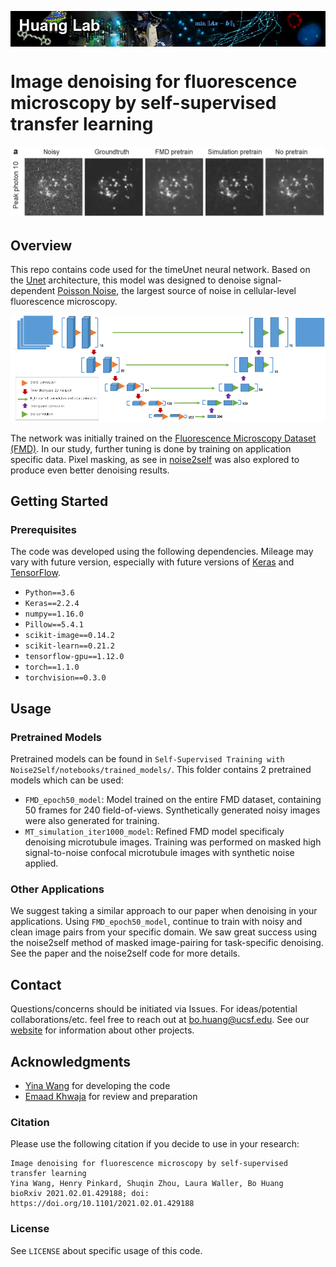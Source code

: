 <p>
<center>
<img src="Images/logo.png" align="middle" width="1200">
  </center>
</p>

# Image denoising for fluorescence microscopy by self-supervised transfer learning

![Denoised Cell Image](Images/preview.png)

## Overview

This repo contains code used for the timeUnet neural network. Based on the [Unet](https://arxiv.org/abs/1505.04597) architecture, this model was designed to denoise signal-dependent [Poisson Noise](https://en.wikipedia.org/wiki/Shot_noise), the largest source of noise in cellular-level fluorescence microscopy.

![timeUnet Architecture](Images/architecture.png)

The network was initially trained on the [Fluorescence Microscopy Dataset (FMD)](https://curate.nd.edu/show/und:f4752f78z6t). In our study, further tuning is done by training on application specific data. Pixel masking, as see in [noise2self](https://github.com/czbiohub/noise2self) was also explored to produce even better denoising results.

## Getting Started

### Prerequisites

The code was developed using the following dependencies. Mileage may vary with future version, especially with future versions of [Keras](https://www.pyimagesearch.com/2019/10/21/keras-vs-tf-keras-whats-the-difference-in-tensorflow-2-0/) and [TensorFlow](https://www.tensorflow.org/guide/effective_tf2).

- ```Python==3.6```
- ```Keras==2.2.4```
- ```numpy==1.16.0```
- ```Pillow==5.4.1```
- ```scikit-image==0.14.2```
- ```scikit-learn==0.21.2```
- ```tensorflow-gpu==1.12.0```
- ```torch==1.1.0```
- ```torchvision==0.3.0```

## Usage

### Pretrained Models

Pretrained models can be found in ```Self-Supervised Training with Noise2Self/notebooks/trained_models/```. This folder contains 2 pretrained models which can be used:

- ```FMD_epoch50_model```: Model trained on the entire FMD dataset, containing 50 frames for 240 field-of-views. Synthetically generated noisy images were also generated for training.
- ```MT_simulation_iter1000_model```: Refined FMD model specificaly denoising microtubule images. Training was performed on masked high signal-to-noise confocal microtubule images with synthetic noise applied.

### Other Applications

We suggest taking a similar approach to our paper when denoising in your applications. Using ```FMD_epoch50_model```, continue to train with noisy and clean image pairs from your specific domain. We saw great success using the noise2self method of masked image-pairing for task-specific denoising. See the paper and the noise2self code for more details.

## Contact

Questions/concerns should be initiated via Issues. For ideas/potential collaborations/etc. feel free to reach out at [bo.huang@ucsf.edu](mailto:bo.huang@ucsf.edu). See our [website](http://huanglab.ucsf.edu) for information about other projects.

## Acknowledgments

- [Yina Wang](https://github.com/yinawang28/) for developing the code
- [Emaad Khwaja](https://github.com/EmaadKhwaja/) for review and preparation 


### Citation

Please use the following citation if you decide to use in your research:

```
Image denoising for fluorescence microscopy by self-supervised transfer learning
Yina Wang, Henry Pinkard, Shuqin Zhou, Laura Waller, Bo Huang
bioRxiv 2021.02.01.429188; doi: https://doi.org/10.1101/2021.02.01.429188
```

### License 

See ```LICENSE``` about specific usage of this code.
